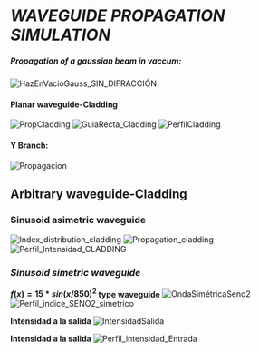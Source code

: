 # **_WAVEGUIDE PROPAGATION SIMULATION_**

##### **Propagation of a gaussian beam in vaccum:**
![HazEnVacioGauss_SIN_DIFRACCIÓN](https://github.com/user-attachments/assets/ed7c5b52-6804-4a54-aacf-d319671c0688)

#### **Planar waveguide-Cladding**
![PropCladding](https://github.com/user-attachments/assets/e080532a-c84e-45ab-bd0b-be1f552d2ef7)
![GuiaRecta_Cladding](https://github.com/user-attachments/assets/96c85753-6d49-46d3-9a27-05b5bd295b32)
![PerfilCladding](https://github.com/user-attachments/assets/837bafb4-feb2-445b-86d5-2455fdd35321)

#### **Y Branch:**
![Propagacion](https://github.com/user-attachments/assets/0176f62e-2f28-4369-9305-a0db540e96ba)

## **Arbitrary waveguide-Cladding**
### **Sinusoid asimetric waveguide**
![Index_distribution_cladding](https://github.com/user-attachments/assets/f8e5b42c-362e-45be-9e3a-a7b236039636)
![Propagation_cladding](https://github.com/user-attachments/assets/c04ae349-863b-4b34-8e24-8d0b21db4e5b)
![Perfil_Intensidad_CLADDING](https://github.com/user-attachments/assets/aff6347a-da5d-4a59-9d66-516fcadf1947)

### *Sinusoid simetric waveguide*
**$f(x) = 15*sin(x/850)^2$ type waveguide**
![OndaSimétricaSeno2](https://github.com/user-attachments/assets/378b8fa9-b771-4cf7-b148-5fe70f00e61e)
![Perfil_indice_SENO2_simetrico](https://github.com/user-attachments/assets/958fcb57-1bf5-40eb-9761-b8ecc3e0e5ed)

**Intensidad a la salida**
![IntensidadSalida](https://github.com/user-attachments/assets/9218a549-30b3-45fe-adf4-14a68ca688f1)

**Intensidad a la salida**
![Perfil_intensidad_Entrada](https://github.com/user-attachments/assets/7ac4c146-b4e0-46c3-92c5-d29459faeb82)

